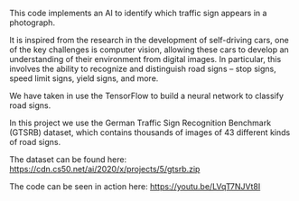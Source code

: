 This code implements  an AI to identify which traffic sign appears in a photograph.

It is inspired from the research in the development of self-driving cars, one of the key challenges is computer vision, allowing these cars to develop an understanding of their environment from digital images. In particular, this involves the ability to recognize and distinguish road signs – stop signs, speed limit signs, yield signs, and more.

We have taken in use the TensorFlow to build a neural network to classify road signs.

In this project we use the German Traffic Sign Recognition Benchmark (GTSRB) dataset, which contains thousands of images of 43 different kinds of road signs.

The dataset can be found here: https://cdn.cs50.net/ai/2020/x/projects/5/gtsrb.zip

The code can be seen in action here: https://youtu.be/LVqT7NJVt8I